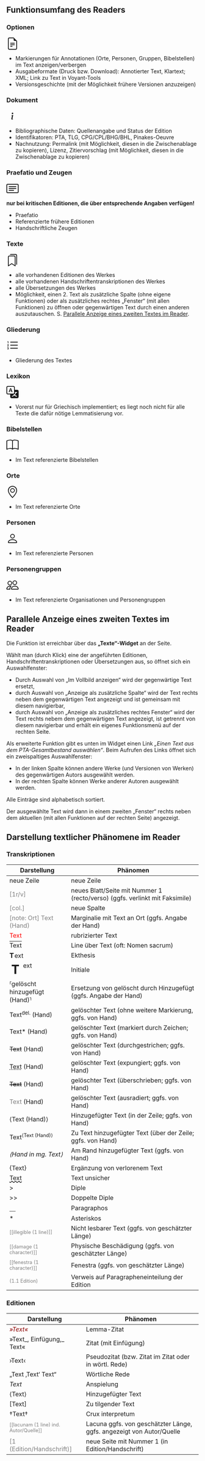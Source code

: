 ## Funktionsumfang des Readers

### Optionen
<svg xmlns="http://www.w3.org/2000/svg" width="32" height="32" fill="currentColor" class="bi bi-file-earmark-text" viewBox="0 0 16 16">
  <path d="M5.5 7a.5.5 0 0 0 0 1h5a.5.5 0 0 0 0-1h-5zM5 9.5a.5.5 0 0 1 .5-.5h5a.5.5 0 0 1 0 1h-5a.5.5 0 0 1-.5-.5zm0 2a.5.5 0 0 1 .5-.5h2a.5.5 0 0 1 0 1h-2a.5.5 0 0 1-.5-.5z"/>
  <path d="M9.5 0H4a2 2 0 0 0-2 2v12a2 2 0 0 0 2 2h8a2 2 0 0 0 2-2V4.5L9.5 0zm0 1v2A1.5 1.5 0 0 0 11 4.5h2V14a1 1 0 0 1-1 1H4a1 1 0 0 1-1-1V2a1 1 0 0 1 1-1h5.5z"/>
</svg> 

- Markierungen für Annotationen (Orte, Personen, Gruppen, Bibelstellen) im Text anzeigen/verbergen 
- Ausgabeformate (Druck bzw. Download): Annotierter Text, Klartext; XML; Link zu Text in Voyant-Tools
- Versionsgeschichte (mit der Möglichkeit frühere Versionen anzuzeigen)

### Dokument
<svg xmlns="http://www.w3.org/2000/svg" width="32" height="32" fill="currentColor" class="bi bi-info" viewBox="0 0 16 16">
  <path d="m8.93 6.588-2.29.287-.082.38.45.083c.294.07.352.176.288.469l-.738 3.468c-.194.897.105 1.319.808 1.319.545 0 1.178-.252 1.465-.598l.088-.416c-.2.176-.492.246-.686.246-.275 0-.375-.193-.304-.533L8.93 6.588zM9 4.5a1 1 0 1 1-2 0 1 1 0 0 1 2 0z"/>
</svg>

- Bibliographische Daten: Quellenangabe und Status der Edition
- Identifikatoren: PTA, TLG, CPG/CPL/BHG/BHL, Pinakes-Oeuvre
- Nachnutzung: Permalink (mit Möglichkeit, diesen in die Zwischenablage zu kopieren), Lizenz, Zitiervorschlag (mit Möglichkeit, diesen in die Zwischenablage zu kopieren)

### Praefatio und Zeugen
<svg xmlns="http://www.w3.org/2000/svg" width="32" height="32" fill="currentColor" class="bi bi-card-text" viewBox="0 0 16 16">
  <path d="M14.5 3a.5.5 0 0 1 .5.5v9a.5.5 0 0 1-.5.5h-13a.5.5 0 0 1-.5-.5v-9a.5.5 0 0 1 .5-.5h13zm-13-1A1.5 1.5 0 0 0 0 3.5v9A1.5 1.5 0 0 0 1.5 14h13a1.5 1.5 0 0 0 1.5-1.5v-9A1.5 1.5 0 0 0 14.5 2h-13z"/>
  <path d="M3 5.5a.5.5 0 0 1 .5-.5h9a.5.5 0 0 1 0 1h-9a.5.5 0 0 1-.5-.5zM3 8a.5.5 0 0 1 .5-.5h9a.5.5 0 0 1 0 1h-9A.5.5 0 0 1 3 8zm0 2.5a.5.5 0 0 1 .5-.5h6a.5.5 0 0 1 0 1h-6a.5.5 0 0 1-.5-.5z"/>
</svg>

**nur bei kritischen Editionen, die über entsprechende Angaben verfügen!**

- Praefatio
- Referenzierte frühere Editionen
- Handschriftliche Zeugen

### Texte
<svg xmlns="http://www.w3.org/2000/svg" width="32" height="32" fill="currentColor" class="bi bi-bookmarks" viewBox="0 0 16 16">
  <path d="M2 4a2 2 0 0 1 2-2h6a2 2 0 0 1 2 2v11.5a.5.5 0 0 1-.777.416L7 13.101l-4.223 2.815A.5.5 0 0 1 2 15.5V4zm2-1a1 1 0 0 0-1 1v10.566l3.723-2.482a.5.5 0 0 1 .554 0L11 14.566V4a1 1 0 0 0-1-1H4z"/>
  <path d="M4.268 1H12a1 1 0 0 1 1 1v11.768l.223.148A.5.5 0 0 0 14 13.5V2a2 2 0 0 0-2-2H6a2 2 0 0 0-1.732 1z"/>
</svg>

- alle vorhandenen Editionen des Werkes
- alle vorhandenen Handschriftentranskriptionen des Werkes
- alle Übersetzungen des Werkes
- Möglichkeit, einen 2. Text als zusätzliche Spalte (ohne eigene Funktionen) oder als zusätzliches rechtes „Fenster“ (mit allen Funktionen) zu öffnen oder gegenwärtigen Text durch einen anderen auszutauschen. S. [Parallele Anzeige eines zweiten Textes im Reader](#parallele-anzeige-eines-zweiten-textes-im-reader).

### Gliederung
<svg xmlns="http://www.w3.org/2000/svg" width="32" height="32" fill="currentColor" class="bi bi-list-ol" viewBox="0 0 16 16">
  <path fill-rule="evenodd" d="M5 11.5a.5.5 0 0 1 .5-.5h9a.5.5 0 0 1 0 1h-9a.5.5 0 0 1-.5-.5zm0-4a.5.5 0 0 1 .5-.5h9a.5.5 0 0 1 0 1h-9a.5.5 0 0 1-.5-.5zm0-4a.5.5 0 0 1 .5-.5h9a.5.5 0 0 1 0 1h-9a.5.5 0 0 1-.5-.5z"/>
  <path d="M1.713 11.865v-.474H2c.217 0 .363-.137.363-.317 0-.185-.158-.31-.361-.31-.223 0-.367.152-.373.31h-.59c.016-.467.373-.787.986-.787.588-.002.954.291.957.703a.595.595 0 0 1-.492.594v.033a.615.615 0 0 1 .569.631c.003.533-.502.8-1.051.8-.656 0-1-.37-1.008-.794h.582c.008.178.186.306.422.309.254 0 .424-.145.422-.35-.002-.195-.155-.348-.414-.348h-.3zm-.004-4.699h-.604v-.035c0-.408.295-.844.958-.844.583 0 .96.326.96.756 0 .389-.257.617-.476.848l-.537.572v.03h1.054V9H1.143v-.395l.957-.99c.138-.142.293-.304.293-.508 0-.18-.147-.32-.342-.32a.33.33 0 0 0-.342.338v.041zM2.564 5h-.635V2.924h-.031l-.598.42v-.567l.629-.443h.635V5z"/>
</svg>

- Gliederung des Textes

### Lexikon
<svg xmlns="http://www.w3.org/2000/svg" width="32" height="32" fill="currentColor" class="bi bi-translate" viewBox="0 0 16 16">
  <path d="M4.545 6.714 4.11 8H3l1.862-5h1.284L8 8H6.833l-.435-1.286H4.545zm1.634-.736L5.5 3.956h-.049l-.679 2.022H6.18z"/>
  <path d="M0 2a2 2 0 0 1 2-2h7a2 2 0 0 1 2 2v3h3a2 2 0 0 1 2 2v7a2 2 0 0 1-2 2H7a2 2 0 0 1-2-2v-3H2a2 2 0 0 1-2-2V2zm2-1a1 1 0 0 0-1 1v7a1 1 0 0 0 1 1h7a1 1 0 0 0 1-1V2a1 1 0 0 0-1-1H2zm7.138 9.995c.193.301.402.583.63.846-.748.575-1.673 1.001-2.768 1.292.178.217.451.635.555.867 1.125-.359 2.08-.844 2.886-1.494.777.665 1.739 1.165 2.93 1.472.133-.254.414-.673.629-.89-1.125-.253-2.057-.694-2.82-1.284.681-.747 1.222-1.651 1.621-2.757H14V8h-3v1.047h.765c-.318.844-.74 1.546-1.272 2.13a6.066 6.066 0 0 1-.415-.492 1.988 1.988 0 0 1-.94.31z"/>
</svg>

- Vorerst nur für Griechisch implementiert; es liegt noch nicht für alle Texte die dafür nötige Lemmatisierung vor.

### Bibelstellen
<svg xmlns="http://www.w3.org/2000/svg" width="32" height="32" fill="currentColor" class="bi bi-book" viewBox="0 0 16 16">
  <path d="M1 2.828c.885-.37 2.154-.769 3.388-.893 1.33-.134 2.458.063 3.112.752v9.746c-.935-.53-2.12-.603-3.213-.493-1.18.12-2.37.461-3.287.811V2.828zm7.5-.141c.654-.689 1.782-.886 3.112-.752 1.234.124 2.503.523 3.388.893v9.923c-.918-.35-2.107-.692-3.287-.81-1.094-.111-2.278-.039-3.213.492V2.687zM8 1.783C7.015.936 5.587.81 4.287.94c-1.514.153-3.042.672-3.994 1.105A.5.5 0 0 0 0 2.5v11a.5.5 0 0 0 .707.455c.882-.4 2.303-.881 3.68-1.02 1.409-.142 2.59.087 3.223.877a.5.5 0 0 0 .78 0c.633-.79 1.814-1.019 3.222-.877 1.378.139 2.8.62 3.681 1.02A.5.5 0 0 0 16 13.5v-11a.5.5 0 0 0-.293-.455c-.952-.433-2.48-.952-3.994-1.105C10.413.809 8.985.936 8 1.783z"/>
</svg>

- Im Text referenzierte Bibelstellen

### Orte
<svg xmlns="http://www.w3.org/2000/svg" width="32" height="32" fill="currentColor" class="bi bi-geo-alt" viewBox="0 0 16 16">
  <path d="M12.166 8.94c-.524 1.062-1.234 2.12-1.96 3.07A31.493 31.493 0 0 1 8 14.58a31.481 31.481 0 0 1-2.206-2.57c-.726-.95-1.436-2.008-1.96-3.07C3.304 7.867 3 6.862 3 6a5 5 0 0 1 10 0c0 .862-.305 1.867-.834 2.94zM8 16s6-5.686 6-10A6 6 0 0 0 2 6c0 4.314 6 10 6 10z"/>
  <path d="M8 8a2 2 0 1 1 0-4 2 2 0 0 1 0 4zm0 1a3 3 0 1 0 0-6 3 3 0 0 0 0 6z"/>
</svg>

- Im Text referenzierte Orte

### Personen
<svg xmlns="http://www.w3.org/2000/svg" width="32" height="32" fill="currentColor" class="bi bi-person" viewBox="0 0 16 16">
  <path d="M8 8a3 3 0 1 0 0-6 3 3 0 0 0 0 6zm2-3a2 2 0 1 1-4 0 2 2 0 0 1 4 0zm4 8c0 1-1 1-1 1H3s-1 0-1-1 1-4 6-4 6 3 6 4zm-1-.004c-.001-.246-.154-.986-.832-1.664C11.516 10.68 10.289 10 8 10c-2.29 0-3.516.68-4.168 1.332-.678.678-.83 1.418-.832 1.664h10z"/>
</svg>

- Im Text referenzierte Personen

### Personengruppen
<svg xmlns="http://www.w3.org/2000/svg" width="32" height="32" fill="currentColor" class="bi bi-people" viewBox="0 0 16 16">
  <path d="M15 14s1 0 1-1-1-4-5-4-5 3-5 4 1 1 1 1h8zm-7.978-1A.261.261 0 0 1 7 12.996c.001-.264.167-1.03.76-1.72C8.312 10.629 9.282 10 11 10c1.717 0 2.687.63 3.24 1.276.593.69.758 1.457.76 1.72l-.008.002a.274.274 0 0 1-.014.002H7.022zM11 7a2 2 0 1 0 0-4 2 2 0 0 0 0 4zm3-2a3 3 0 1 1-6 0 3 3 0 0 1 6 0zM6.936 9.28a5.88 5.88 0 0 0-1.23-.247A7.35 7.35 0 0 0 5 9c-4 0-5 3-5 4 0 .667.333 1 1 1h4.216A2.238 2.238 0 0 1 5 13c0-1.01.377-2.042 1.09-2.904.243-.294.526-.569.846-.816zM4.92 10A5.493 5.493 0 0 0 4 13H1c0-.26.164-1.03.76-1.724.545-.636 1.492-1.256 3.16-1.275zM1.5 5.5a3 3 0 1 1 6 0 3 3 0 0 1-6 0zm3-2a2 2 0 1 0 0 4 2 2 0 0 0 0-4z"/>
</svg>

- Im Text referenzierte Organisationen und Personengruppen

## Parallele Anzeige eines zweiten Textes im Reader

Die Funktion ist erreichbar über das **„Texte“-Widget** an der Seite. 

Wählt man (durch Klick) eine der angeführten Editionen, Handschriftentranskriptionen oder Übersetzungen aus, so öffnet sich ein Auswahlfenster: 

- Durch Auswahl von „Im Vollbild anzeigen“ wird der gegenwärtige Text ersetzt, 
- durch Auswahl von „Anzeige als zusätzliche Spalte“ wird der Text rechts neben dem gegenwärtigen Text angezeigt und ist gemeinsam mit diesem navigierbar, 
- durch Auswahl von „Anzeige als zusätzliches rechtes Fenster“ wird der Text rechts nebem dem gegenwärtigen Text angezeigt, ist getrennt von diesem navigierbar und erhält ein eigenes Funktionsmenü auf der rechten Seite.

Als erweiterte Funktion gibt es unten im Widget einen Link *„Einen Text aus dem PTA-Gesamtbestand auswählen“*. Beim Aufrufen des Links öffnet sich ein zweispaltiges Auswahlfenster: 
- In der linken Spalte können andere Werke (und Versionen von Werken) des gegenwärtigen Autors ausgewählt werden. 
- In der rechten Spalte können Werke anderer Autoren ausgewählt werden. 

Alle Einträge sind alphabetisch sortiert. 

Der ausgewählte Text wird dann in einem zweiten „Fenster“ rechts neben dem aktuellen (mit allen Funktionen auf der rechten Seite)  angezeigt.

## Darstellung textlicher Phänomene im Reader

### Transkriptionen

| Darstellung | Phänomen |
|----|-----|
| neue Zeile | neue Zeile |
| <span style="color:gray;">[1r/v]</span> | neues Blatt/Seite mit Nummer 1 (recto/verso) (ggfs. verlinkt mit Faksimile)|
| <span style="color:gray;">[col.]</span> | neue Spalte |
| <span style="color:gray;">[note: Ort] Text (Hand)</span> | Marginalie mit Text an Ort (ggfs. Angabe der Hand) |
| <span style="color:red;">Text</span> | rubrizierter Text |
| <span style="text-decoration:overline;">Text</span> | Line über Text (oft: Nomen sacrum) || <span style="text-decoration:underline;">Text</span> | Text unterstrichen |
| <span style="font-size: 110%;font-weight:bold;padding-right:.1rem;">T</span>ext | Ekthesis |
| <span style="font-size: 2rem;font-weight:bold;padding:.3rem;margin:0 .3rem 0 0;float:left;line-height:1;">T</span>ext | Initiale |
| ⸢gelöscht hinzugefügt (Hand)⸣ | Ersetzung von gelöscht durch Hinzugefügt (ggfs. Angabe der Hand) |
| Text<sup>del.</sup> (Hand) | gelöschter Text (ohne weitere Markierung, ggfs. von Hand)|
| Text* (Hand)| gelöschter Text (markiert durch Zeichen; ggfs. von Hand) |
| <span style="text-decoration: line-through;">Text</span> (Hand) | gelöschter Text (durchgestrichen; ggfs. von Hand) |
| <span style="text-decoration: underline; text-decoration-style: dotted;">Text</span> (Hand) | gelöschter Text (expungiert; ggfs. von Hand) |
| <span style="text-decoration: line-through; text-decoration-style: double;">Text</span> (Hand) | gelöschter Text (überschrieben; ggfs. von Hand) |
| <span style="color:gray;">Text</span> (Hand) | gelöschter Text (ausradiert; ggfs. von Hand) |
| ⟨Text (Hand)⟩ | Hinzugefügter Text (in der Zeile; ggfs. von Hand) |
| Text<span style="font-size: 80%; vertical-align: super;">⟨Text (Hand)⟩</span> | Zu Text hinzugefügter Text (über der Zeile; ggfs. von Hand) |
| _⟨Hand in mg. Text⟩_ |  Am Rand hinzugefügter Text (ggfs. von Hand) |
| {Text} | Ergänzung von verlorenem Text |
| <span style="text-decoration: underline wavy;">Text</span> | Text unsicher |
| > | Diple |
| >> | Doppelte Diple |
| ⸏ | Paragraphos |
| * | Asteriskos |
| <span style="color:gray; font-size: 80%;">[[illegible (1 line)]]</span> | Nicht lesbarer Text (ggfs. von geschätzter Länge) |
| <span style="color:gray; font-size: 80%;">[[damage (1 character)]]</span> | Physische Beschädigung (ggfs. von geschätzter Länge) |
| <span style="color:gray; font-size: 80%;">[[fenestra (1 character)]]</span> | Fenestra (ggfs. von geschätzter Länge) |
| <span style="color:gray; font-size: 80%;">(1.1 Edition)</span> | Verweis auf Paragrapheneinteilung der Edition |

### Editionen

| Darstellung | Phänomen |
|----|-----|
| <span style="color:darkred;font-style:italic;">»Text«</span> | Lemma-Zitat |
| »Text_, Einfügung,_ Text« | Zitat (mit Einfügung) |
| ›Text‹ | Pseudozitat (bzw. Zitat im Zitat oder in wörtl. Rede) |
| „Text ‚Text‘ Text“ | Wörtliche Rede |
| _Text_ | Anspielung |
| ⟨Text⟩ | Hinzugefügter Text |
| [Text] | Zu tilgender Text | 
| †Text† | Crux interpretum |
| <span style="color:gray; font-size: 80%;">[[lacunam (1 line) ind. Autor/Quelle]]</span> | Lacuna ggfs. von geschätzter Länge, ggfs. angezeigt von Autor/Quelle |
| <span style="color:gray;">[1 (Edition/Handschrift)]</span> | neue Seite mit Nummer 1 (in Edition/Handschrift) |